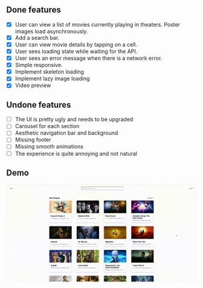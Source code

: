 ## Done features
- [x] User can view a list of movies currently playing in theaters. Poster images load asynchronously.
- [x] Add a search bar.
- [x] User can view movie details by tapping on a cell.
- [x] User sees loading state while waiting for the API.
- [x] User sees an error message when there is a network error.
- [x] Simple responsive.
- [x] Implement skeleton loading
- [x] Implement lazy image loading
- [x] Video preview

## Undone features
- [ ] The UI is pretty ugly and needs to be upgraded
- [ ] Carousel for each section
- [ ] Aesthetic navigation bar and background
- [ ] Missing footer
- [ ] Missing smooth animations
- [ ] The experience is quite annoying and not natural

## Demo
![demo](https://github.com/mvtuan/movie-booking/blob/master/public/demo.gif)